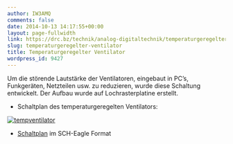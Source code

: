 ```yaml
---
author: IW3AMQ
comments: false
date: 2014-10-13 14:17:55+00:00
layout: page-fullwidth
link: https://drc.bz/technik/analog-digitaltechnik/temperaturgeregelter-ventilator/
slug: temperaturgeregelter-ventilator
title: Temperaturgeregelter Ventilator
wordpress_id: 9427
---
```


Um die störende Lautstärke der Ventilatoren, eingebaut in PC’s, Funkgeräten, Netzteilen usw. zu reduzieren, wurde diese Schaltung entwickelt. Der Aufbau wurde auf Lochrasterplatine erstellt.



	
  * Schaltplan des temperaturgeregelten Ventilators:


[![tempventilator](https://drc.bz/wp-content/uploads/2014/10/tempventilator-300x204.jpg)](https://drc.bz/wp-content/uploads/2014/10/tempventilator.jpg)



	
  * [Schaltplan](https://drc.bz/wp-content/uploads/2014/10/temperaturgeregelter-ventilator.sch_.zip) im SCH-Eagle Format


